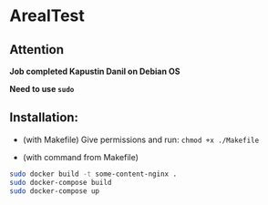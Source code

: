 # ArealTest

Attention
-----------

**Job completed Kapustin Danil on Debian OS**

**Need to use `sudo`**

Installation:
-----------

- (with Makefile)
Give permissions and run: `chmod +x ./Makefile`

- (with command from Makefile)
```bash
sudo docker build -t some-content-nginx .
sudo docker-compose build
sudo docker-compose up
```
